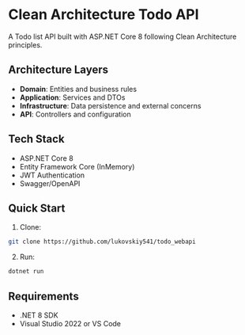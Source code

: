 # Clean Architecture Todo API

A Todo list API built with ASP.NET Core 8 following Clean Architecture principles.

## Architecture Layers

- **Domain**: Entities and business rules
- **Application**: Services and DTOs
- **Infrastructure**: Data persistence and external concerns
- **API**: Controllers and configuration

## Tech Stack

- ASP.NET Core 8
- Entity Framework Core (InMemory)
- JWT Authentication
- Swagger/OpenAPI

## Quick Start

1. Clone:
```bash
git clone https://github.com/lukovskiy541/todo_webapi
```

2. Run:
```bash
dotnet run
```

## Requirements

- .NET 8 SDK
- Visual Studio 2022 or VS Code

